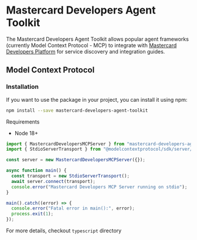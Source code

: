 # Mastercard Developers Agent Toolkit

The Mastercard Developers Agent Toolkit allows popular agent frameworks (currently Model Context Protocol - MCP) to integrate with [Mastercard Developers Platform](https://developer.mastercard.com) for service discovery and integration guides.

## Model Context Protocol

### Installation

If you want to use the package in your project, you can install it using npm:

```bash
npm install --save mastercard-developers-agent-toolkit
```

Requirements
- Node 18+

```javascript
import { MastercardDevelopersMCPServer } from "mastercard-developers-agent-toolkit/mcp";
import { StdioServerTransport } from "@modelcontextprotocol/sdk/server/stdio.js";

const server = new MastercardDevelopersMCPServer({});

async function main() {
  const transport = new StdioServerTransport();
  await server.connect(transport);
  console.error("Mastercard Developers MCP Server running on stdio");
}

main().catch((error) => {
  console.error("Fatal error in main():", error);
  process.exit(1);
});
```

For more details, checkout `typescript` directory